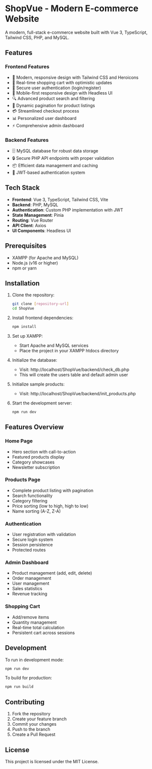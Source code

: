 # ShopVue - Modern E-commerce Website

A modern, full-stack e-commerce website built with Vue 3, TypeScript, Tailwind CSS, PHP, and MySQL.

## Features

### Frontend Features
- 🎨 Modern, responsive design with Tailwind CSS and Heroicons
- 🛒 Real-time shopping cart with optimistic updates
- 🔐 Secure user authentication (login/register)
- 📱 Mobile-first responsive design with Headless UI
- 🔍 Advanced product search and filtering
- 📄 Dynamic pagination for product listings
- 💳 Streamlined checkout process
- 📊 Personalized user dashboard
- ⚡ Comprehensive admin dashboard

### Backend Features
- 🗄️ MySQL database for robust data storage
- 🔒 Secure PHP API endpoints with proper validation
- 📦 Efficient data management and caching
- 🔐 JWT-based authentication system

## Tech Stack

- **Frontend**: Vue 3, TypeScript, Tailwind CSS, Vite
- **Backend**: PHP, MySQL
- **Authentication**: Custom PHP implementation with JWT
- **State Management**: Pinia
- **Routing**: Vue Router
- **API Client**: Axios
- **UI Components**: Headless UI

## Prerequisites

- XAMPP (for Apache and MySQL)
- Node.js (v16 or higher)
- npm or yarn

## Installation

1. Clone the repository:
   ```bash
   git clone [repository-url]
   cd ShopVue
   ```

2. Install frontend dependencies:
   ```bash
   npm install
   ```

3. Set up XAMPP:
   - Start Apache and MySQL services
   - Place the project in your XAMPP htdocs directory

4. Initialize the database:
   - Visit: http://localhost/ShopVue/backend/check_db.php
   - This will create the users table and default admin user

5. Initialize sample products:
   - Visit: http://localhost/ShopVue/backend/init_products.php

6. Start the development server:
   ```bash
   npm run dev
   ```
## Features Overview

### Home Page
- Hero section with call-to-action
- Featured products display
- Category showcases
- Newsletter subscription

### Products Page
- Complete product listing with pagination
- Search functionality
- Category filtering
- Price sorting (low to high, high to low)
- Name sorting (A-Z, Z-A)

### Authentication
- User registration with validation
- Secure login system
- Session persistence
- Protected routes

### Admin Dashboard
- Product management (add, edit, delete)
- Order management
- User management
- Sales statistics
- Revenue tracking

### Shopping Cart
- Add/remove items
- Quantity management
- Real-time total calculation
- Persistent cart across sessions

## Development

To run in development mode:

```bash
npm run dev
```

To build for production:

```bash
npm run build
```

## Contributing

1. Fork the repository
2. Create your feature branch
3. Commit your changes
4. Push to the branch
5. Create a Pull Request

## License

This project is licensed under the MIT License.

